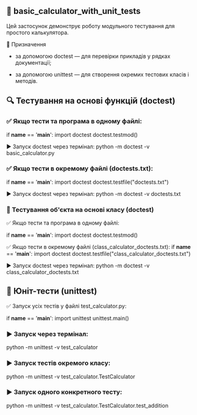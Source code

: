 ## 🧮 basic_calculator_with_unit_tests
Цей застосунок демонструє роботу модульного тестування для простого калькулятора.


📌 Призначення

* за допомогою doctest — для перевірки прикладів у рядках документації;

* за допомогою unittest — для створення окремих тестових класів і методів.



## 🔍 Тестування на основі функцій (doctest)

### ✅ Якщо тести та програма в одному файлі:

if __name__ == '__main__':
    import doctest
    doctest.testmod()


▶️ Запуск doctest через термінал:
python -m doctest -v basic_calculator.py

### ✅ Якщо тести в окремому файлі (doctests.txt):


if __name__ == '__main__':
    import doctest
    doctest.testfile("doctests.txt")
    
▶️ Запуск doctest через термінал:
python -m doctest -v doctests.txt

### 🧪 Тестування об'єкта на основі класу (doctest)

✅ Якщо тести та програма в одному файлі:

if __name__ == '__main__':
    import doctest
    doctest.testmod()

✅ Якщо тести в окремому файлі (class_calculator_doctests.txt):
if __name__ == '__main__':
    import doctest
    doctest.testfile("class_calculator_doctests.txt")

▶️ Запуск doctest через термінал:
python -m doctest -v class_calculator_doctests.txt


## 🧷 Юніт-тести (unittest)

✅ Запуск усіх тестів у файлі test_calculator.py:

if __name__ == '__main__':
    import unittest
    unittest.main()
    
### ▶️ Запуск через термінал:
python -m unittest -v test_calculator

### ▶️ Запуск тестів окремого класу:
python -m unittest -v test_calculator.TestCalculator

### ▶️ Запуск одного конкретного тесту:
python -m unittest -v test_calculator.TestCalculator.test_addition





